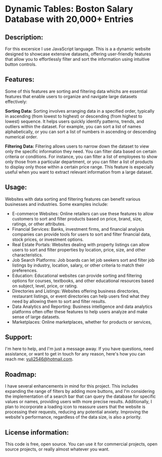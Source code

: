 # Dynamic Tables: Boston Salary Database with 20,000+ Entries

## Description:

For this excersice I  use JavaScript language. This is a a dynamic website designed to showcase extensive datasets, offering user-friendly features that allow you to effortlessly filter and sort the information using intuitive button controls.

## Features:

Some of this features are sorting and filtering data whichs are essential features that enable users to organize and navigate large datasets effectively:

 **Sorting Data:** Sorting involves arranging data in a specified order, typically in ascending (from lowest to highest) or descending (from highest to lowest) sequence. It helps users quickly identify patterns, trends, and outliers within the dataset. For example, you can sort a list of names alphabetically, or you can sort a list of numbers in ascending or descending numerical order.

 **Filtering Data:** Filtering allows users to narrow down the dataset to view only the specific information they need. You can filter data based on certain criteria or conditions. For instance, you can filter a list of employees to show only those from a particular department, or you can filter a list of products to display only those within a certain price range. This feature is especially useful when you want to extract relevant information from a large dataset.

## Usage:

Websites with data sorting and filtering features can benefit various businesses and industries. Some examples include:

 - E-commerce Websites: Online retailers can use these features to allow customers to sort and filter products based on price, brand, size, ratings, or other attributes.
 - Financial Services: Banks, investment firms, and financial analysis companies can provide tools for users to sort and filter financial data, stock prices, or investment options.
 - Real Estate Portals: Websites dealing with property listings can allow users to sort and filter properties by location, price, size, and other characteristics.
 - Job Search Platforms: Job boards can let job seekers sort and filter job listings by industry, location, salary, or other criteria to match their preferences.
 - Education: Educational websites can provide sorting and filtering options for courses, textbooks, and other educational resources based on subject, level, price, or rating.
 - Directories and Listings: Websites offering business directories, restaurant listings, or event directories can help users find what they need by allowing them to sort and filter results.
 - Data Analytics and Reporting: Business intelligence and data analytics platforms often offer these features to help users analyze and make sense of large datasets.
 - Marketplaces: Online marketplaces, whether for products or services,

## Support:

I'm here to help, and I'm just a message away. If you have questions, need assistance, or want to get in touch for any reason, here's how you can reach me: <yuli2546@hotmail.com>.

## Roadmap:

I have several enhancements in mind for this project. This includes expanding the range of filters by adding more buttons, and I'm considering the implementation of a search bar that can query the database for specific values or names, providing users with more precise results. Additionally, I plan to incorporate a loading icon to reassure users that the website is processing their requests, reducing any potential anxiety. Improving the website's performance, regardless of the data size, is also a priority.

## License information: 

This code is free, open source. You can use it for commercial projects, open source projects, or really almost whatever you want.
